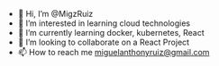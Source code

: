 - 👋 Hi, I’m @MigzRuiz
- 👀 I’m interested in learning cloud technologies
- 🌱 I’m currently learning docker, kubernetes, React
- 💞️ I’m looking to collaborate on a React Project
- 📫 How to reach me miguelanthonyruiz@gmail.com

<!---
MigzRuiz/MigzRuiz is a ✨ special ✨ repository because its `README.md` (this file) appears on your GitHub profile.
You can click the Preview link to take a look at your changes.
--->

